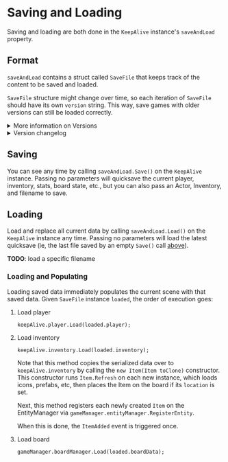 # Saving and Loading

Saving and loading are both done in the `KeepAlive` instance's `saveAndLoad` property.

## Format

`saveAndLoad` contains a struct called `SaveFile` that keeps track of the content to be saved and loaded.

`SaveFile` structure might change over time, so each iteration of `SaveFile` should have its own `version` string. This way, save games with older versions can still be loaded correctly.

<details>

<summary>More information on Versions</summary>

Version naming is done with the [Semantic Versioning](https://semver.org/), or _semver_, convention. Each version will have three numbers like this:

`1.0.0`

When you make a backwards-compatible bugfix in a save file format, increment the last number:

`1.0.1`

When you add backwards-compatible functionality to the save file format, increment the middle:

`1.1.0`

When you make a change that's not backwards-compatible - one that will break old files - increment the first:

`2.0.0`

</details>

<details>

<summary>Version changelog</summary>

-   `1.0.0`
    -   Saving and loading is working!

</details>

## Saving

You can see any time by calling `saveAndLoad.Save()` on the `KeepAlive` instance. Passing no parameters will quicksave the current player, inventory, stats, board state, etc., but you can also pass an Actor, Inventory, and filename to save.

## Loading

Load and replace all current data by calling `saveAndLoad.Load()` on the `KeepAlive` instance any time. Passing no parameters will load the latest quicksave (ie, the last file saved by an empty `Save()` call [above](#saving)).

**TODO**: load a specific filename

### Loading and Populating

Loading saved data immediately populates the current scene with that saved data. Given `SaveFile` instance `loaded`, the order of execution goes:

1.  Load player

    ```
    keepAlive.player.Load(loaded.player);
    ```

1.  Load inventory

    ```
    keepAlive.inventory.Load(loaded.inventory);
    ```

    Note that this method copies the serialized data over to `keepAlive.inventory` by calling the `new Item(Item toClone)` constructor. This constructor runs `Item.Refresh` on each new instance, which loads icons, prefabs, etc, then places the Item on the board if its `location` is set.

    Next, this method registers each newly created `Item` on the EntityManager via `gameManager.entityManager.RegisterEntity`.

    When this is done, the `ItemAdded` event is triggered once.

1.  Load board

    ```
    gameManager.boardManager.Load(loaded.boardData);
    ```
